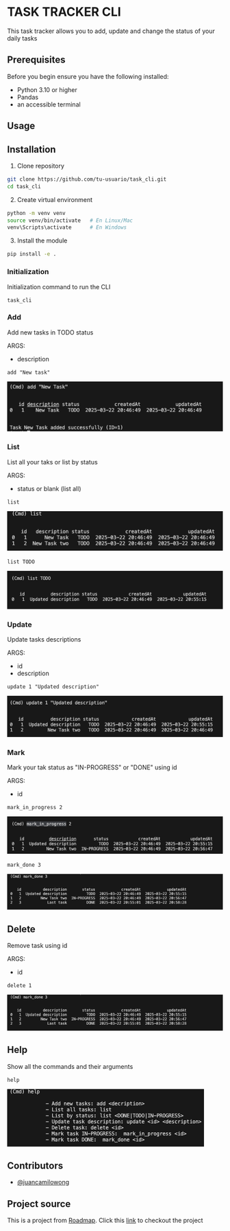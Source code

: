 # TASK TRACKER CLI

This task tracker allows you to add, update and change the status of your daily tasks

## Prerequisites

Before you begin ensure you have the following installed:

- Python 3.10 or higher
- Pandas
- an accessible terminal


## Usage

## Installation

1. Clone repository
```bash
git clone https://github.com/tu-usuario/task_cli.git
cd task_cli
```
2. Create virtual environment
```bash
python -m venv venv
source venv/bin/activate   # En Linux/Mac
venv\Scripts\activate      # En Windows
```
3. Install the module 
```bash
pip install -e .
```

### Initialization
Initialization command to run the CLI
```
task_cli
```
### Add 
Add new tasks in TODO status

ARGS:
- description
```
add "New task"
```
![add screenshot](Images/add.png)
### List
List all your taks or list by status

ARGS:
- status or blank (list all)

```
list
```
![list screenshot](Images/list.png)
```
list TODO
```
![list status screenshot](Images/list-todo.png)
### Update 
Update tasks descriptions

ARGS:
- id
- description
```
update 1 "Updated description"
```
![update screenshot](Images/update.png)
### Mark 
Mark your tak status as "IN-PROGRESS" or "DONE" using id

ARGS:
- id
```
mark_in_progress 2
```
![mark-in-progress screenshot](Images/mip.png)
```
mark_done 3
```
![mark-done screenshot](Images/md.png)
## Delete 

Remove task using id

ARGS:
- id
```
delete 1
```
![delete screenshot](Images/md.png)

## Help
Show all the commands and their arguments
```
help
```
![help screenshot](Images/help.png)

## Contributors

- [@juancamilowong](https://www.github.com/juancamilowong)

## Project source

This is a project from [Roadmap](https://www.roadmap.sh). Click this [link](https://roadmap.sh/projects/task-tracker) to checkout the project
